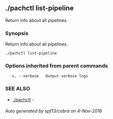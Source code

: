 ## ./pachctl list-pipeline

Return info about all pipelines.

### Synopsis


Return info about all pipelines.

```
./pachctl list-pipeline
```

### Options inherited from parent commands

```
  -v, --verbose   Output verbose logs
```

### SEE ALSO
* [./pachctl](./pachctl.md)	 - 

###### Auto generated by spf13/cobra on 4-Nov-2016
